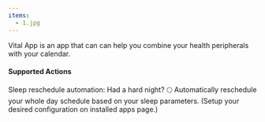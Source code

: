 ```yaml
---
items:
  - 1.jpg
---
```


Vital App is an app that can can help you combine your health peripherals with your calendar.

#### Supported Actions

Sleep reschedule automation: Had a hard night? 🌕
Automatically reschedule your whole day schedule based on your sleep parameters. (Setup your desired configuration on installed apps page.)
